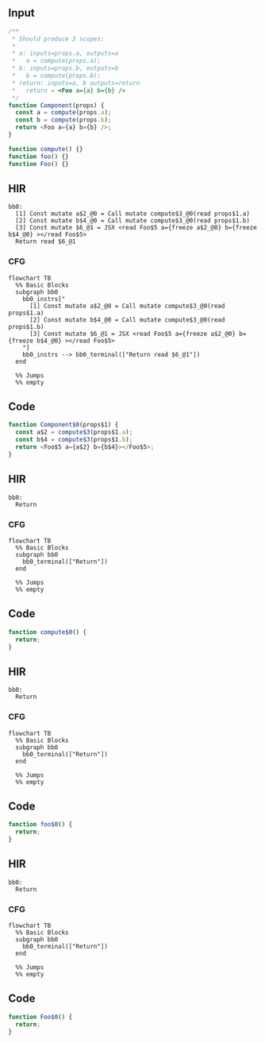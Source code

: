 
## Input

```javascript
/**
 * Should produce 3 scopes:
 *
 * a: inputs=props.a, outputs=a
 *   a = compute(props.a);
 * b: inputs=props.b, outputs=b
 *   b = compute(props.b);
 * return: inputs=a, b outputs=return
 *   return = <Foo a={a} b={b} />
 */
function Component(props) {
  const a = compute(props.a);
  const b = compute(props.b);
  return <Foo a={a} b={b} />;
}

function compute() {}
function foo() {}
function Foo() {}

```

## HIR

```
bb0:
  [1] Const mutate a$2_@0 = Call mutate compute$3_@0(read props$1.a)
  [2] Const mutate b$4_@0 = Call mutate compute$3_@0(read props$1.b)
  [3] Const mutate $6_@1 = JSX <read Foo$5 a={freeze a$2_@0} b={freeze b$4_@0} ></read Foo$5>
  Return read $6_@1
```

### CFG

```mermaid
flowchart TB
  %% Basic Blocks
  subgraph bb0
    bb0_instrs["
      [1] Const mutate a$2_@0 = Call mutate compute$3_@0(read props$1.a)
      [2] Const mutate b$4_@0 = Call mutate compute$3_@0(read props$1.b)
      [3] Const mutate $6_@1 = JSX <read Foo$5 a={freeze a$2_@0} b={freeze b$4_@0} ></read Foo$5>
    "]
    bb0_instrs --> bb0_terminal(["Return read $6_@1"])
  end

  %% Jumps
  %% empty
```

## Code

```javascript
function Component$0(props$1) {
  const a$2 = compute$3(props$1.a);
  const b$4 = compute$3(props$1.b);
  return <Foo$5 a={a$2} b={b$4}></Foo$5>;
}

```
## HIR

```
bb0:
  Return
```

### CFG

```mermaid
flowchart TB
  %% Basic Blocks
  subgraph bb0
    bb0_terminal(["Return"])
  end

  %% Jumps
  %% empty
```

## Code

```javascript
function compute$0() {
  return;
}

```
## HIR

```
bb0:
  Return
```

### CFG

```mermaid
flowchart TB
  %% Basic Blocks
  subgraph bb0
    bb0_terminal(["Return"])
  end

  %% Jumps
  %% empty
```

## Code

```javascript
function foo$0() {
  return;
}

```
## HIR

```
bb0:
  Return
```

### CFG

```mermaid
flowchart TB
  %% Basic Blocks
  subgraph bb0
    bb0_terminal(["Return"])
  end

  %% Jumps
  %% empty
```

## Code

```javascript
function Foo$0() {
  return;
}

```
      